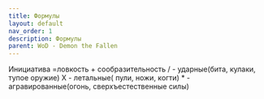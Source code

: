 ```yaml
---
title: Формулы
layout: default
nav_order: 1
description: Формулы
parent: WoD - Demon the Fallen
---
```


Инициатива =ловкость + сообразительность
/ - ударные(бита, кулаки, тупое оружие)
Х - летальные( пули, ножи, когти)
\* - агравированные(огонь, сверхъестественные силы)
